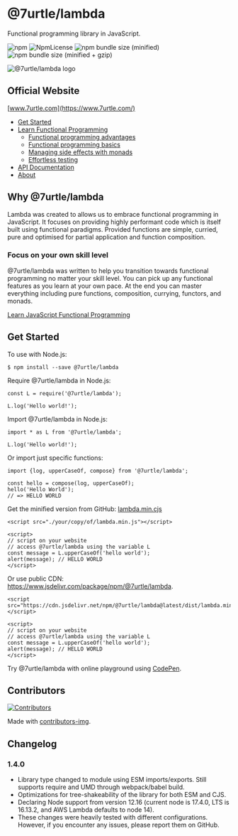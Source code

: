 # @7urtle/lambda

Functional programming library in JavaScript.

![npm](https://img.shields.io/npm/v/@7urtle/lambda.svg)
![NpmLicense](https://img.shields.io/npm/l/@7urtle/lambda.svg)
![npm bundle size (minified)](https://img.shields.io/bundlephobia/min/@7urtle/lambda.svg)
![npm bundle size (minified + gzip)](https://img.shields.io/bundlephobia/minzip/@7urtle/lambda.svg)

![@7urtle/lambda logo](https://user-images.githubusercontent.com/11709245/95030721-1cdb4200-070e-11eb-8c97-5d89019cb654.png)

## Official Website
[www.7urtle.com](https://www.7urtle.com/)

* [Get Started](https://www.7urtle.com/get-started-with-7urtle-lambda)
* [Learn Functional Programming](https://www.7urtle.com/learn-functional-programming-in-javascript)
    * [Functional programming advantages](https://www.7urtle.com/javascript-functional-programming-advantages)
    * [Functional programming basics](https://www.7urtle.com/javascript-functional-programming-basics)
    * [Managing side effects with monads](https://www.7urtle.com/javascript-applicative-functor-monads)
    * [Effortless testing](https://www.7urtle.com/testing-in-javascript-with-functional-programming)
* [API Documentation](https://www.7urtle.com/documentation-7urtle-lambda)
* [About](https://www.7urtle.com/about-7urtle-lambda)

## Why @7urtle/lambda

Lambda was created to allows us to embrace functional programming in JavaScript. It focuses on providing highly
performant code which is itself built using functional paradigms. Provided functions are simple, curried, pure
and optimised for partial application and function composition.

### Focus on your own skill level
@7urtle/lambda was written to help you transition towards functional programming
no matter your skill level. You can pick up any functional features as you learn at your own pace.
At the end you can master everything including pure functions, composition, currying, functors, and monads.

[Learn JavaScript Functional Programming](https://www.7urtle.com/learn-functional-programming-in-javascript)

## Get Started

To use with Node.js:

```
$ npm install --save @7urtle/lambda
```

Require @7urtle/lambda in Node.js:

```
const L = require('@7urtle/lambda');

L.log('Hello world!');
```

 Import @7urtle/lambda in Node.js:
 
 ```
import * as L from '@7urtle/lambda';

L.log('Hello world!');
 ```

Or import just specific functions:

 ```
import {log, upperCaseOf, compose} from '@7urtle/lambda';

const hello = compose(log, upperCaseOf);
hello('Hello World');
// => HELLO WORLD
 ```

Get the minified version from GitHub: [lambda.min.cjs](https://github.com/MeetMartin/lambda/blob/master/dist/lambda.min.cjs)

```
<script src="./your/copy/of/lambda.min.js"></script>

<script>
// script on your website
// access @7urtle/lambda using the variable L
const message = L.upperCaseOf('hello world');
alert(message); // HELLO WORLD
</script>
```

Or use public CDN: https://www.jsdelivr.com/package/npm/@7urtle/lambda.

```
<script src="https://cdn.jsdelivr.net/npm/@7urtle/lambda@latest/dist/lambda.min.cjs"></script>

<script>
// script on your website
// access @7urtle/lambda using the variable L
const message = L.upperCaseOf('hello world');
alert(message); // HELLO WORLD
</script>
```

Try @7urtle/lambda with online playground using [CodePen](https://codepen.io/martin-nov-k/pen/mdPZXKG).

## Contributors

[![Contributors](https://contributors-img.firebaseapp.com/image?repo=MeetMartin/lambda)](https://github.com/MeetMartin/lambda/graphs/contributors)

Made with [contributors-img](https://contributors-img.firebaseapp.com).

## Changelog

### 1.4.0

* Library type changed to module using ESM imports/exports. Still supports require and UMD through webpack/babel build.
* Optimizations for tree-shakeability of the library for both ESM and CJS.
* Declaring Node support from version 12.16 (current node is 17.4.0, LTS is 16.13.2, and AWS Lambda defaults to node 14).
* These changes were heavily tested with different configurations. However, if you encounter any issues, please report them on GitHub.